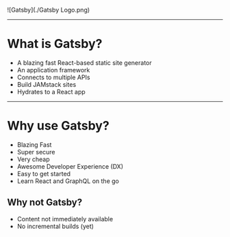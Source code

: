 ![Gatsby](./Gatsby Logo.png)

---

# What is Gatsby?

- A blazing fast React-based static site generator
- An application framework
- Connects to multiple APIs
- Build JAMstack sites
- Hydrates to a React app

---

# Why use Gatsby?

- Blazing Fast
- Super secure 
- Very cheap
- Awesome Developer Experience (DX)
- Easy to get started 
- Learn React and GraphQL on the go

## Why not Gatsby?

- Content not immediately available
- No incremental builds (yet)